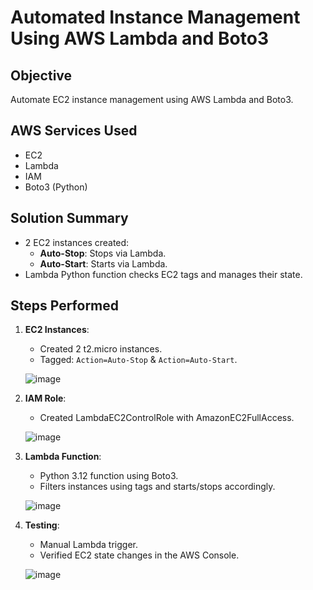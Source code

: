 # Automated Instance Management Using AWS Lambda and Boto3

## Objective
Automate EC2 instance management using AWS Lambda and Boto3.

## AWS Services Used
- EC2
- Lambda
- IAM
- Boto3 (Python)

## Solution Summary
- 2 EC2 instances created:
  - **Auto-Stop**: Stops via Lambda.
  - **Auto-Start**: Starts via Lambda.
- Lambda Python function checks EC2 tags and manages their state.

## Steps Performed
1. **EC2 Instances**:
   - Created 2 t2.micro instances.
   - Tagged: `Action=Auto-Stop` & `Action=Auto-Start`.
  
    ![image](https://github.com/user-attachments/assets/349f241a-65d9-43fb-8542-9526c4bcaa67)


2. **IAM Role**:
   - Created LambdaEC2ControlRole with AmazonEC2FullAccess.
  
    ![image](https://github.com/user-attachments/assets/dcaf5499-3fc9-43e4-9528-b76196b0a81f)


3. **Lambda Function**:
   - Python 3.12 function using Boto3.
   - Filters instances using tags and starts/stops accordingly.
  
    ![image](https://github.com/user-attachments/assets/f9bcef9b-ee15-4054-8110-eee3bb17918a)


4. **Testing**:
   - Manual Lambda trigger.
   - Verified EC2 state changes in the AWS Console.
  
   ![image](https://github.com/user-attachments/assets/a5a4736c-c75b-459f-b7c2-0d0a4e3b1d32)




